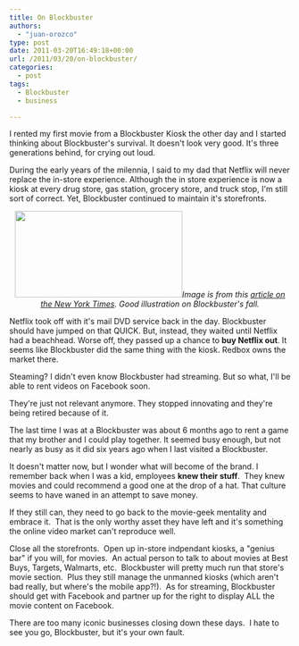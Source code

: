 ```yaml
---
title: On Blockbuster
authors: 
  - "juan-orozco"
type: post
date: 2011-03-20T16:49:18+00:00
url: /2011/03/20/on-blockbuster/
categories:
  - post
tags:
  - Blockbuster
  - business

---
```

I rented my first movie from a Blockbuster Kiosk the other day and I started thinking about Blockbuster's survival. It doesn't look very good. It's three generations behind, for crying out loud.

During the early years of the milennia, I said to my dad that Netflix will never replace the in-store experience. Although the in store experience is now a kiosk at every drug store, gas station, grocery store, and truck stop, I'm still sort of correct. Yet, Blockbuster continued to maintain it's storefronts.

<p style="text-align:center;">
  <a href="http://dealbook.nytimes.com/2011/02/24/blockbusters-fall-and-netflixs-rise-in-pictures/?ref=blockbusterinc"><img class="aligncenter size-medium wp-image-2787" title="Blockbuster's Fall and Netflix's Rise, in Pictures - NYTimes.com" src="http://juanthedesigner.files.wordpress.com/2011/03/blockbusters-fall-and-netflixs-rise-in-pictures-nytimes-com.png?w=300&#038;resize=300%2C155" alt="" width="300" height="155" data-recalc-dims="1" /></a><em>Image is from this <a href="http://dealbook.nytimes.com/2011/02/24/blockbusters-fall-and-netflixs-rise-in-pictures/?ref=blockbusterinc">article on the New York Times</a>. Good illustration on Blockbuster's fall.</em>
</p>

Netflix took off with it's mail DVD service back in the day. Blockbuster should have jumped on that QUICK. But, instead, they waited until Netflix had a beachhead. Worse off, they passed up a chance to **buy Netflix out**. It seems like Blockbuster did the same thing with the kiosk. Redbox owns the market there.

Steaming? I didn't even know Blockbuster had streaming. But so what, I'll be able to rent videos on Facebook soon.

They're just not relevant anymore. They stopped innovating and they're being retired because of it.

The last time I was at a Blockbuster was about 6 months ago to rent a game that my brother and I could play together. It seemed busy enough, but not nearly as busy as it did six years ago when I last visited a Blockbuster.

It doesn't matter now, but I wonder what will become of the brand. I remember back when I was a kid, employees **knew their stuff**.  They knew movies and could recommend a good one at the drop of a hat. That culture seems to have waned in an attempt to save money.

If they still can, they need to go back to the movie-geek mentality and embrace it.  That is the only worthy asset they have left and it's something the online video market can't reproduce well.

Close all the storefronts.  Open up in-store indpendant kiosks, a "genius bar" if you will, for movies.  An actual person to talk to about movies at Best Buys, Targets, Walmarts, etc.  Blockbuster will pretty much run that store's movie section.  Plus they still manage the unmanned kiosks (which aren't bad really, but where's the mobile app?!).  As for streaming, Blockbuster should get with Facebook and partner up for the right to display ALL the movie content on Facebook.

There are too many iconic businesses closing down these days.  I hate to see you go, Blockbuster, but it's your own fault.